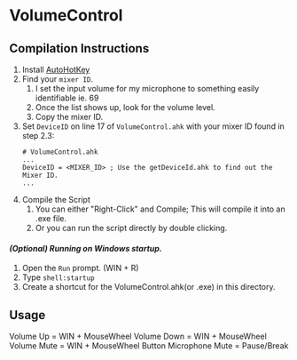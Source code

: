 # VolumeControl

## Compilation Instructions

1. Install [AutoHotKey](https://www.autohotkey.com/)
1. Find your `mixer ID`.
    1. I set the input volume for my microphone to something easily identifiable ie. 69
    1. Once the list shows up, look for the volume level.
    1. Copy the mixer ID.
1. Set `DeviceID` on line 17 of `VolumeControl.ahk` with your mixer ID found in step 2.3:
    ```
    # VolumeControl.ahk
    ...
    DeviceID = <MIXER_ID> ; Use the getDeviceId.ahk to find out the Mixer ID.
    ...
    ```
1. Compile the Script
    1. You can either "Right-Click" and Compile; This will compile it into an .exe file.
    1. Or you can run the script directly by double clicking.

#### _(Optional) Running on Windows startup._
1. Open the `Run` prompt. (WIN + R)
1. Type `shell:startup`
1. Create a shortcut for the VolumeControl.ahk(or .exe) in this directory.

## Usage

Volume Up = WIN + MouseWheel
Volume Down = WIN + MouseWheel
Volume Mute = WIN + MouseWheel Button
Microphone Mute = Pause/Break
